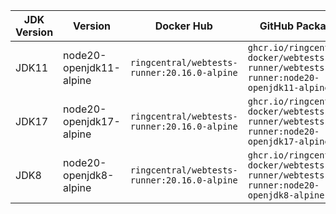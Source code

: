 | JDK Version | Version | Docker Hub | GitHub Package |
|-------------|---------|------------|----------------|
| JDK11 | node20-openjdk11-alpine | `ringcentral/webtests-runner:20.16.0-alpine` | `ghcr.io/ringcentral-docker/webtests-runner/webtests-runner:node20-openjdk11-alpine` |
| JDK17 | node20-openjdk17-alpine | `ringcentral/webtests-runner:20.16.0-alpine` | `ghcr.io/ringcentral-docker/webtests-runner/webtests-runner:node20-openjdk17-alpine` |
| JDK8 | node20-openjdk8-alpine | `ringcentral/webtests-runner:20.16.0-alpine` | `ghcr.io/ringcentral-docker/webtests-runner/webtests-runner:node20-openjdk8-alpine` |
